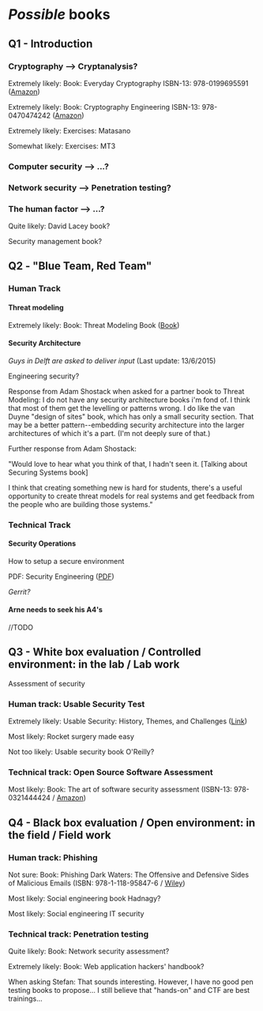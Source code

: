 # *Possible* books

## Q1 - Introduction

### Cryptography --> Cryptanalysis?

Extremely likely:
Book: Everyday Cryptography ISBN-13: 978-0199695591 ([Amazon](http://www.amazon.com/Everyday-Cryptography-Fundamental-Principles-Applications/dp/0199695598))

Extremely likely:
Book: Cryptography Engineering ISBN-13: 978-0470474242 ([Amazon](http://www.amazon.com/Cryptography-Engineering-Principles-Practical-Applications/dp/0470474246))

Extremely likely:
Exercises: Matasano

Somewhat likely:
Exercises: MT3

### Computer security --> ...?

### Network security --> Penetration testing?

### The human factor --> ...?

Quite likely:
David Lacey book?

Security management book?

## Q2 - "Blue Team, Red Team"

### Human Track

#### Threat modeling 

Extremely likely:
Book: Threat Modeling Book ([Book](http://threatmodelingbook.com))

#### Security Architecture

*Guys in Delft are asked to deliver input* (Last update: 13/6/2015)

Engineering security?

Response from Adam Shostack when asked for a partner book to Threat Modeling:
I do not have any security architecture books i'm fond of. I think that most of them get the levelling or patterns wrong. I do like the van Duyne "design of sites" book, which has only a small security section. That may be a better pattern--embedding security architecture into the larger architectures of which it's a part. (I'm not deeply sure of that.)

Further response from Adam Shostack:

"Would love to hear what you think of that, I hadn't seen it. [Talking about Securing Systems book]

I think that creating something new is hard for students, there's a
useful opportunity to create threat models for real systems and get
feedback from the people who are building those systems."

### Technical Track

#### Security Operations

How to setup a secure environment

PDF: Security Engineering ([PDF](http://www.cl.cam.ac.uk/~rja14/book.html))

*Gerrit?*

#### Arne needs to seek his A4's

//TODO

## Q3 - White box evaluation / Controlled environment: in the lab / Lab work

Assessment of security

### Human track: Usable Security Test

Extremely likely:
Usable Security: History, Themes, and Challenges ([Link](http://www.morganclaypool.com/doi/abs/10.2200/S00594ED1V01Y201408SPT011))

Most likely:
Rocket surgery made easy

Not too likely:
Usable security book O'Reilly?

### Technical track: Open Source Software Assessment

Most likely:
Book: The art of software security assessment (ISBN-13: 978-0321444424 / [Amazon](http://www.amazon.com/The-Software-Security-Assessment-Vulnerabilities/dp/0321444426))

## Q4 - Black box evaluation / Open environment: in the field / Field work

### Human track: Phishing

Not sure:
Book: Phishing Dark Waters: The Offensive and Defensive Sides of Malicious Emails (ISBN: 978-1-118-95847-6 / [Wiley](http://eu.wiley.com/WileyCDA/WileyTitle/productCd-1118958470.html))

Most likely:
Social engineering book Hadnagy?

Most likely:
Social engineering IT security

### Technical track: Penetration testing

Quite likely:
Book: Network security assessment?

Extremely likely:
Book: Web application hackers' handbook?

When asking Stefan:
That sounds interesting. However, I  have no good pen testing books to propose... I still believe that "hands-on" and CTF are best trainings...